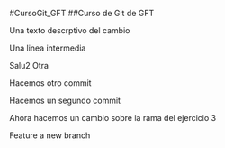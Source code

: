 #CursoGit_GFT
##Curso de Git de GFT

Una texto descrptivo del cambio

Una linea intermedia

Salu2
Otra

Hacemos otro commit 


Hacemos un segundo commit

Ahora hacemos un cambio sobre la rama del ejercicio 3

Feature a new branch